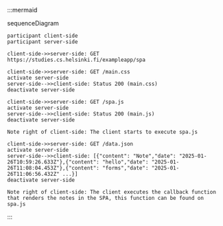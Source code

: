 :::mermaid

sequenceDiagram

    participant client-side
    participant server-side

    client-side->>server-side: GET https://studies.cs.helsinki.fi/exampleapp/spa
    
    client-side->>server-side: GET /main.css
    activate server-side
    server-side-->>client-side: Status 200 (main.css)
    deactivate server-side

    client-side->>server-side: GET /spa.js
    activate server-side
    server-side-->>client-side: Status 200 (main.js)
    deactivate server-side

    Note right of client-side: The client starts to execute spa.js

    client-side->>server-side: GET /data.json
    activate server-side
    server-side-->>client-side: [{"content": "Note","date": "2025-01-26T10:59:26.633Z"},{"content": "hello","date": "2025-01-26T11:08:04.453Z"},{"content": "forms","date": "2025-01-26T11:06:56.432Z" ...}]
    deactivate server-side

    Note right of client-side: The client executes the callback function that renders the notes in the SPA, this function can be found on spa.js

:::